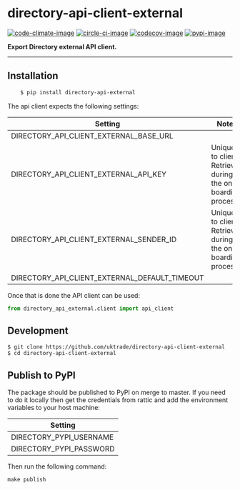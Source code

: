 # directory-api-client-external

[![code-climate-image]][code-climate]
[![circle-ci-image]][circle-ci]
[![codecov-image]][codecov]
[![pypi-image]][pypi]

**Export Directory external API client.**

---

## Installation

```sh
    $ pip install directory-api-external
```

The api client expects the following settings:

| Setting                                       | Notes                                                       |
| --------------------------------------------- | ----------------------------------------------------------- |
| DIRECTORY_API_CLIENT_EXTERNAL_BASE_URL        |                                                             |
| DIRECTORY_API_CLIENT_EXTERNAL_API_KEY         | Unique to client. Retrieved during the on-boarding process. |
| DIRECTORY_API_CLIENT_EXTERNAL_SENDER_ID       | Unique to client. Retrieved during the on-boarding process. |
| DIRECTORY_API_CLIENT_EXTERNAL_DEFAULT_TIMEOUT |                                                             |

Once that is done the API client can be used:

```py
from directory_api_external.client import api_client
```


## Development

    $ git clone https://github.com/uktrade/directory-api-client-external
    $ cd directory-api-client-external

## Publish to PyPI

The package should be published to PyPI on merge to master. If you need to do it locally then get the credentials from rattic and add the environment variables to your host machine:

| Setting                     |
| --------------------------- |
| DIRECTORY_PYPI_USERNAME     |
| DIRECTORY_PYPI_PASSWORD     |


Then run the following command:

    make publish


[code-climate-image]: https://codeclimate.com/github/uktrade/directory-api-client-external/badges/issue_count.svg
[code-climate]: https://codeclimate.com/github/uktrade/directory-api-client-external

[circle-ci-image]: https://circleci.com/gh/uktrade/directory-api-client-external/tree/master.svg?style=svg
[circle-ci]: https://circleci.com/gh/uktrade/directory-api-client-external/tree/master

[codecov-image]: https://codecov.io/gh/uktrade/directory-api-client-external/branch/master/graph/badge.svg
[codecov]: https://codecov.io/gh/uktrade/directory-api-client-external

[pypi-image]: https://badge.fury.io/py/directory-api-external.svg
[pypi]: https://badge.fury.io/py/directory-api-external
